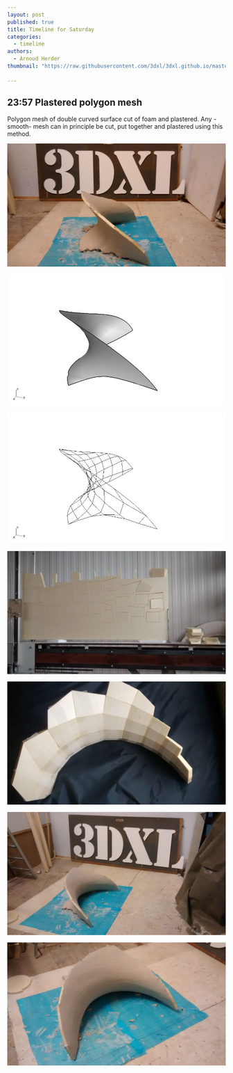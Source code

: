 ```yaml
---
layout: post
published: true
title: Timeline for Saturday
categories:
  - timeline
authors:
  - Arnoud Herder
thumbnail: "https://raw.githubusercontent.com/3dxl/3dxl.github.io/master/photos/2014-06-14/00_2.mini.jpg"

---
```


## 23:57 Plastered polygon mesh

Polygon mesh of double curved surface cut of foam and plastered. Any -smooth- mesh can in principle be cut, put together and plastered using this method.


![](https://raw.githubusercontent.com/3dxl/3dxl.github.io/master/photos/2014-06-14/06_img_20140614_231858078.midi.jpg)

![](https://raw.githubusercontent.com/3dxl/3dxl.github.io/master/photos/2014-06-14/00_2.midi.jpg)

![](https://raw.githubusercontent.com/3dxl/3dxl.github.io/master/photos/2014-06-14/01_wireframe.midi.jpg)

![](https://raw.githubusercontent.com/3dxl/3dxl.github.io/master/photos/2014-06-14/02_img_20140613_153221808.midi.jpg)

![](https://raw.githubusercontent.com/3dxl/3dxl.github.io/master/photos/2014-06-14/03_img_20140613_192432456.midi.jpg)

![](https://raw.githubusercontent.com/3dxl/3dxl.github.io/master/photos/2014-06-14/04_img_20140614_231748216.midi.jpg)

![](https://raw.githubusercontent.com/3dxl/3dxl.github.io/master/photos/2014-06-14/05_img_20140614_231754473.midi.jpg)
 		 	   		  
